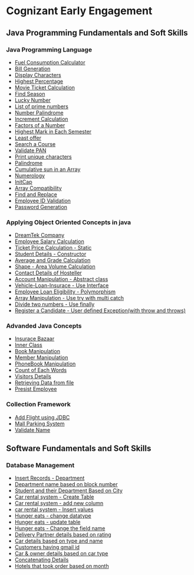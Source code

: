 # Cognizant Early Engagement

## Java Programming Fundamentals and Soft Skills

### Java Programming Language

- [Fuel Consumption Calculator](https://github.com/RitamChakraborty/Cognizant_Early_Engagement/tree/master/Dashboard/Java%20Programming%20Funcamentals%20and%20Soft%20Skills/Java%20Programming%20Language/Fuel%20Consumption%20Calculator)
- [Bill Generation](https://github.com/RitamChakraborty/Cognizant_Early_Engagement/tree/master/Dashboard/Java%20Programming%20Funcamentals%20and%20Soft%20Skills/Java%20Programming%20Language/Bill%20Generator)
- [Display Characters](https://github.com/RitamChakraborty/Cognizant_Early_Engagement/tree/master/Dashboard/Java%20Programming%20Funcamentals%20and%20Soft%20Skills/Java%20Programming%20Language/Display%20Characters)
- [Highest Percentage](https://github.com/RitamChakraborty/Cognizant_Early_Engagement/tree/master/Dashboard/Java%20Programming%20Funcamentals%20and%20Soft%20Skills/Java%20Programming%20Language/Highest%20Placement)
- [Movie Ticket Calculation](https://github.com/RitamChakraborty/Cognizant_Early_Engagement/tree/master/Dashboard/Java%20Programming%20Funcamentals%20and%20Soft%20Skills/Java%20Programming%20Language/Movie%20Ticket%20Calculation)
- [Find Season](https://github.com/RitamChakraborty/Cognizant_Early_Engagement/tree/master/Dashboard/Java%20Programming%20Funcamentals%20and%20Soft%20Skills/Java%20Programming%20Language/Find%20Season)
- [Lucky Number](https://github.com/RitamChakraborty/Cognizant_Early_Engagement/tree/master/Dashboard/Java%20Programming%20Funcamentals%20and%20Soft%20Skills/Java%20Programming%20Language/Lucky%20Number)
- [List of prime numbers](https://github.com/RitamChakraborty/Cognizant_Early_Engagement/tree/master/Dashboard/Java%20Programming%20Funcamentals%20and%20Soft%20Skills/Java%20Programming%20Language/List%20of%20prime%20numbers)
- [Number Palindrome](https://github.com/RitamChakraborty/Cognizant_Early_Engagement/tree/master/Dashboard/Java%20Programming%20Funcamentals%20and%20Soft%20Skills/Java%20Programming%20Language/Number%20Palindrome)
- [Increment Calculation](https://github.com/RitamChakraborty/Cognizant_Early_Engagement/tree/master/Dashboard/Java%20Programming%20Funcamentals%20and%20Soft%20Skills/Java%20Programming%20Language/Increment%20Calculation)
- [Factors of a Number](https://github.com/RitamChakraborty/Cognizant_Early_Engagement/tree/master/Dashboard/Java%20Programming%20Funcamentals%20and%20Soft%20Skills/Java%20Programming%20Language/Factors%20of%20a%20Number)
- [Highest Mark in Each Semester](https://github.com/RitamChakraborty/Cognizant_Early_Engagement/tree/master/Dashboard/Java%20Programming%20Funcamentals%20and%20Soft%20Skills/Java%20Programming%20Language/Highest%20Marks%20in%20Each%20Semester)
- [Least offer](https://github.com/RitamChakraborty/Cognizant_Early_Engagement/tree/master/Dashboard/Java%20Programming%20Funcamentals%20and%20Soft%20Skills/Java%20Programming%20Language/Least%20Offer)
- [Search a Course](https://github.com/RitamChakraborty/Cognizant_Early_Engagement/tree/master/Dashboard/Java%20Programming%20Funcamentals%20and%20Soft%20Skills/Java%20Programming%20Language/Search%20a%20Course)
- [Validate PAN](https://github.com/RitamChakraborty/Cognizant_Early_Engagement/tree/master/Dashboard/Java%20Programming%20Funcamentals%20and%20Soft%20Skills/Java%20Programming%20Language/Validate%20PAN)
- [Print unique characters](https://github.com/RitamChakraborty/Cognizant_Early_Engagement/tree/master/Dashboard/Java%20Programming%20Funcamentals%20and%20Soft%20Skills/Java%20Programming%20Language/Print%20unique%20characters)
- [Palindrome](https://github.com/RitamChakraborty/Cognizant_Early_Engagement/tree/master/Dashboard/Java%20Programming%20Funcamentals%20and%20Soft%20Skills/Java%20Programming%20Language/Palindrome)
- [Cumulative sun in an Array](https://github.com/RitamChakraborty/Cognizant_Early_Engagement/tree/master/Dashboard/Java%20Programming%20Funcamentals%20and%20Soft%20Skills/Java%20Programming%20Language/Cumulative%20sun%20in%20an%20array)
- [Numerology](https://github.com/RitamChakraborty/Cognizant_Early_Engagement/tree/master/Dashboard/Java%20Programming%20Funcamentals%20and%20Soft%20Skills/Java%20Programming%20Language/Numerology)
- [InitCap](https://github.com/RitamChakraborty/Cognizant_Early_Engagement/tree/master/Dashboard/Java%20Programming%20Funcamentals%20and%20Soft%20Skills/Java%20Programming%20Language/InitCap)
- [Array Compatibility](https://github.com/RitamChakraborty/Cognizant_Early_Engagement/tree/master/Dashboard/Java%20Programming%20Funcamentals%20and%20Soft%20Skills/Java%20Programming%20Language/Array%20Compatibility)
- [Find and Replace](https://github.com/RitamChakraborty/Cognizant_Early_Engagement/tree/master/Dashboard/Java%20Programming%20Funcamentals%20and%20Soft%20Skills/Java%20Programming%20Language/Find%20and%20Replace)
- [Employee ID Validation](https://github.com/RitamChakraborty/Cognizant_Early_Engagement/tree/master/Dashboard/Java%20Programming%20Funcamentals%20and%20Soft%20Skills/Java%20Programming%20Language/Employee%20ID%20Validation)
- [Password Generation](https://github.com/RitamChakraborty/Cognizant_Early_Engagement/tree/master/Dashboard/Java%20Programming%20Funcamentals%20and%20Soft%20Skills/Java%20Programming%20Language/Password%20Generation)


### Applying Object Oriented Concepts in java

- [DreamTek Company](https://github.com/RitamChakraborty/Cognizant_Early_Engagement/tree/master/Dashboard/Java%20Programming%20Funcamentals%20and%20Soft%20Skills/Applying%20Object%20Oriented%20Concepts%20in%20java/DreamTek%20Company)
- [Employee Salary Calculation](https://github.com/RitamChakraborty/Cognizant_Early_Engagement/tree/master/Dashboard/Java%20Programming%20Funcamentals%20and%20Soft%20Skills/Applying%20Object%20Oriented%20Concepts%20in%20java/Employee%20Salary%20Calculation)
- [Ticket Price Calculation - Static](https://github.com/RitamChakraborty/Cognizant_Early_Engagement/tree/master/Dashboard/Java%20Programming%20Funcamentals%20and%20Soft%20Skills/Applying%20Object%20Oriented%20Concepts%20in%20java/Ticket%20Price%20Calculation%20-%20Static)
- [Student Details - Constructor](https://github.com/RitamChakraborty/Cognizant_Early_Engagement/tree/master/Dashboard/Java%20Programming%20Funcamentals%20and%20Soft%20Skills/Applying%20Object%20Oriented%20Concepts%20in%20java/Students%20Details%20-%20Constructor)
- [Average and Grade Calculation](https://github.com/RitamChakraborty/Cognizant_Early_Engagement/tree/master/Dashboard/Java%20Programming%20Funcamentals%20and%20Soft%20Skills/Applying%20Object%20Oriented%20Concepts%20in%20java/Average%20and%20Grade%20Calculation)
- [Shape - Area Volume Calculation](https://github.com/RitamChakraborty/Cognizant_Early_Engagement/tree/master/Dashboard/Java%20Programming%20Funcamentals%20and%20Soft%20Skills/Applying%20Object%20Oriented%20Concepts%20in%20java/Shape%20-%20Area%20Volume%20Calculator)
- [Contact Details of Hosteller](https://github.com/RitamChakraborty/Cognizant_Early_Engagement/tree/master/Dashboard/Java%20Programming%20Funcamentals%20and%20Soft%20Skills/Applying%20Object%20Oriented%20Concepts%20in%20java/Contact%20Details%20of%20Hosteller)
- [Account Manipulation - Abstract class](https://github.com/RitamChakraborty/Cognizant_Early_Engagement/tree/master/Dashboard/Java%20Programming%20Funcamentals%20and%20Soft%20Skills/Applying%20Object%20Oriented%20Concepts%20in%20java/Account%20Manipulation%20-%20Abstract%20Class)
- [Vehicle-Loan-Insurace - Use Interface](https://github.com/RitamChakraborty/Cognizant_Early_Engagement/tree/master/Dashboard/Java%20Programming%20Funcamentals%20and%20Soft%20Skills/Applying%20Object%20Oriented%20Concepts%20in%20java/Vehicle-Loan-Insurance%20-%20Use%20Interface)
- [Employee Loan Eligibility - Polymorphism](https://github.com/RitamChakraborty/Cognizant_Early_Engagement/tree/master/Dashboard/Java%20Programming%20Funcamentals%20and%20Soft%20Skills/Applying%20Object%20Oriented%20Concepts%20in%20java/Employee%20Loan%20Eligibility%20-%20Polymorphism)
- [Array Manipulation - Use try with multi catch](https://github.com/RitamChakraborty/Cognizant_Early_Engagement/tree/master/Dashboard/Java%20Programming%20Funcamentals%20and%20Soft%20Skills/Applying%20Object%20Oriented%20Concepts%20in%20java/Array%20Manipulation%20-%20Use%20try%20with%20multi%20catch)
- [Divide two numbers - Use finally](https://github.com/RitamChakraborty/Cognizant_Early_Engagement/tree/master/Dashboard/Java%20Programming%20Funcamentals%20and%20Soft%20Skills/Applying%20Object%20Oriented%20Concepts%20in%20java/Divider%20two%20number%20-%20Use%20finally)
- [Register a Candidate - User defined Exception(with throw and throws)](https://github.com/RitamChakraborty/Cognizant_Early_Engagement/tree/master/Dashboard/Java%20Programming%20Funcamentals%20and%20Soft%20Skills/Applying%20Object%20Oriented%20Concepts%20in%20java/Register%20a%20Candidate%20-%20User%20defined%20Exception(with%20throw%20and%20throws))

### Advanded Java Concepts

- [Insurace Bazaar](https://github.com/RitamChakraborty/Cognizant_Early_Engagement/tree/master/Dashboard/Java%20Programming%20Funcamentals%20and%20Soft%20Skills/Collection%20Framework/Insurance%20Bazaar)
- [Inner Class](https://github.com/RitamChakraborty/Cognizant_Early_Engagement/tree/master/Dashboard/Java%20Programming%20Funcamentals%20and%20Soft%20Skills/Collection%20Framework/Inner%20Class)
- [Book Manipulation](https://github.com/RitamChakraborty/Cognizant_Early_Engagement/tree/master/Dashboard/Java%20Programming%20Funcamentals%20and%20Soft%20Skills/Collection%20Framework/Book%20Manipulation)
- [Member Manipulation](https://github.com/RitamChakraborty/Cognizant_Early_Engagement/tree/master/Dashboard/Java%20Programming%20Funcamentals%20and%20Soft%20Skills/Collection%20Framework/Member%20Manipulation)
- [PhoneBook Manipulation](https://github.com/RitamChakraborty/Cognizant_Early_Engagement/tree/master/Dashboard/Java%20Programming%20Funcamentals%20and%20Soft%20Skills/Collection%20Framework/PhoneBook%20Manipulation)
- [Count of Each Words](https://github.com/RitamChakraborty/Cognizant_Early_Engagement/tree/master/Dashboard/Java%20Programming%20Funcamentals%20and%20Soft%20Skills/Collection%20Framework/Count%20of%20Each%20Words)
- [Visitors Details](https://github.com/RitamChakraborty/Cognizant_Early_Engagement/tree/master/Dashboard/Java%20Programming%20Funcamentals%20and%20Soft%20Skills/Collection%20Framework/Visitors%20Details)
- [Retrieving Data from file](https://github.com/RitamChakraborty/Cognizant_Early_Engagement/tree/master/Dashboard/Java%20Programming%20Funcamentals%20and%20Soft%20Skills/Collection%20Framework/Retriving%20Data%20from%20file)
- [Presist Employee](https://github.com/RitamChakraborty/Cognizant_Early_Engagement/tree/master/Dashboard/Java%20Programming%20Funcamentals%20and%20Soft%20Skills/Collection%20Framework/Persist%20Employee)

### Collection Framework

- [Add Flight using JDBC](https://github.com/RitamChakraborty/Cognizant_Early_Engagement/tree/master/Dashboard/Java%20Programming%20Funcamentals%20and%20Soft%20Skills/Advanced%20Java%20Concepts/Add%20Flight%20using%20JDBC)
- [Mall Parking System](https://github.com/RitamChakraborty/Cognizant_Early_Engagement/tree/master/Dashboard/Java%20Programming%20Funcamentals%20and%20Soft%20Skills/Advanced%20Java%20Concepts/Mall%20Parking%20System)
- [Validate Name](https://github.com/RitamChakraborty/Cognizant_Early_Engagement/tree/master/Dashboard/Java%20Programming%20Funcamentals%20and%20Soft%20Skills/Advanced%20Java%20Concepts/Validate%20Name)

## Software Fundamentals and Soft Skills

### Database Management

- [Insert Records - Department]()
- [Department name based on block number]()
- [Student and their Department Based on City]()
- [Car rental system - Create Table]()
- [Car rental system - add new column]()
- [car rental system - Insert values]()
- [Hunger eats - change datatype]()
- [Hunger eats - update table]()
- [Hunger eats - Change the field name]()
- [Delivery Partner details based on rating]()
- [Car details based on type and name]()
- [Customers having gmail id]()
- [Car & owner details based on car type]()
- [Concatenating Details]()
- [Hotels that took order based on month]()